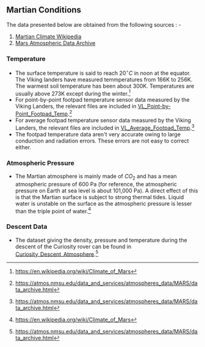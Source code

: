 ## Martian Conditions

The data presented below are obtained from the following sources : -

1. [Martian Climate Wikipedia](https://en.wikipedia.org/wiki/Climate_of_Mars)
2. [Mars Atmospheric Data Archive](https://atmos.nmsu.edu/data_and_services/atmospheres_data/MARS/data_archive.html)

### Temperature

- The surface temperature is said to reach $` 20^\circ C`$ in noon at the equator. The Viking landers have measured temmperatures from 166K to 256K. The warmest soil temperature has been about 300K. Temperatures are usually above 273K except during the winter.[^1]
- For point-by-point footpad temperature sensor data measured by the Viking Landers, the relevant files are included in [VL_Point-by-Point_Footpad_Temp](Climatic_Data/Martian/VL_Point-by-Point_Footpad_Temp).[^2]
- For average footpad temperature sensor data measured by the Viking Landers, the relevant files are included in [VL_Average_Footpad_Temp](Climatic_Data/Martian/VL_Avg_Footpad_Temp).[^2]
- The footpad temperature data aren't very accurate owing to large conduction and radiation errors. These errors are not easy to correct either.


### Atmospheric Pressure

- The Martian atmosphere is mainly made of $` CO_2 `$ and has a mean atmospheric pressure of 600 Pa (for reference, the atmospheric pressure on Earth at sea level is about 101,000 Pa). A direct effect of this is that the Martian surface is subject to strong thermal tides. Liquid water is unstable on the surface as the atmospheric pressure is lesser than the triple point of water.[^1]

### Descent Data

- The dataset giving the density, pressure and temperature during the descent of the Curiosity rover can be found in [Curiosity_Descent_Atmosphere](Climatic_Data/Martian/Curiosity_Descent_Atmosphere).[^2]

[^1]: https://en.wikipedia.org/wiki/Climate_of_Mars
[^2]: https://atmos.nmsu.edu/data_and_services/atmospheres_data/MARS/data_archive.html
